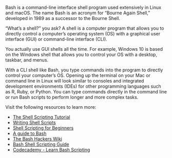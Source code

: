 Bash is a command-line interface shell program used extensively in Linux and macOS. The name Bash is an acronym for “Bourne Again Shell,” developed in 1989 as a successor to the Bourne Shell.

“What’s a shell?” you ask? A shell is a computer program that allows you to directly control a computer’s operating system (OS) with a graphical user interface (GUI) or command-line interface (CLI).

You actually use GUI shells all the time. For example, Windows 10 is based on the Windows shell that allows you to control your OS with a desktop, taskbar, and menus.

With a CLI shell like Bash, you type commands into the program to directly control your computer’s OS. Opening up the terminal on your Mac or command line in Linux will look similar to consoles and integrated development environments (IDEs) for other programming languages such as R, Ruby, or Python. You can type commands directly in the command line or run Bash scripts to perform longer and more complex tasks.

Visit the following resources to learn more:

-   [The Shell Scripting Tutorial](https://www.shellscript.sh/)
-   [Writing Shell Scripts](https://linuxcommand.org/lc3_writing_shell_scripts.php)
-   [Shell Scripting for Beginners](https://www.freecodecamp.org/news/shell-scripting-crash-course-how-to-write-bash-scripts-in-linux/)
-   [A guide to Bash](https://www.gnu.org/savannah-checkouts/gnu/bash/manual/bash.html)
-   [The Bash Hackers Wiki](https://wiki.bash-hackers.org/)
-   [Bash Shell Scripting Guide](https://rudrakshi.hashnode.dev/bash-shell-scripting-guide)
-   [Codecademy - Learn Bash Scripting](https://www.codecademy.com/learn/bash-scripting)